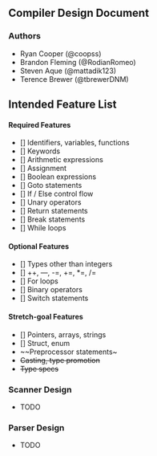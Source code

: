 ## Compiler Design Document

### Authors
* Ryan Cooper (@coopss)
* Brandon Fleming (@RodianRomeo)
* Steven Aque (@mattadik123)
* Terence Brewer (@tbrewerDNM)

## Intended Feature List
#### Required Features
* [] Identifiers, variables, functions
* [] Keywords
* [] Arithmetic expressions
* [] Assignment
* [] Boolean expressions
* [] Goto statements
* [] If / Else control flow
* [] Unary operators
* [] Return statements
* [] Break statements
* [] While loops
#### Optional Features
* [] Types other than integers
* [] ++, —, -=, +=, *=, /=
* [] For loops
* [] Binary operators
* [] Switch statements
#### Stretch-goal Features
* [] Pointers, arrays, strings
* [] Struct, enum
* ~~Preprocessor statements~
* ~~Casting, type promotion~~
* ~~Type specs~~


### Scanner Design
* TODO

### Parser Design
* TODO
